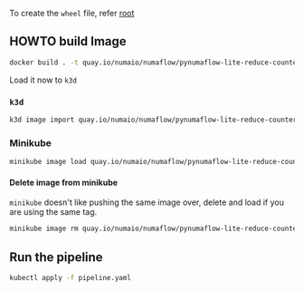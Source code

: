 To create the `wheel` file, refer [root](../../README.md)

## HOWTO build Image

```bash
docker build . -t quay.io/numaio/numaflow/pynumaflow-lite-reduce-counter:v1 --load
```

Load it now to `k3d`

### `k3d`

```bash
k3d image import quay.io/numaio/numaflow/pynumaflow-lite-reduce-counter:v1
```

### Minikube

```bash
minikube image load quay.io/numaio/numaflow/pynumaflow-lite-reduce-counter:v1
```

#### Delete image from minikube

`minikube` doesn't like pushing the same image over, delete and load if you are using
the same tag.

```bash
minikube image rm quay.io/numaio/numaflow/pynumaflow-lite-reduce-counter:v1
```

## Run the pipeline

```bash
kubectl apply -f pipeline.yaml
```

